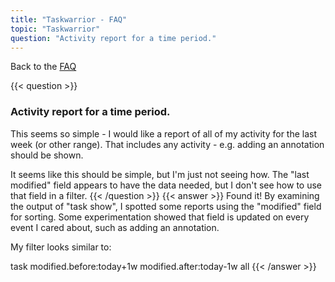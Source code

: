 ```yaml
---
title: "Taskwarrior - FAQ"
topic: "Taskwarrior"
question: "Activity report for a time period."
---
```


Back to the [FAQ](/support/faq)

{{< question >}}
### Activity report for a time period.

This seems so simple - I would like a report of all of my activity for the last week (or other range). That includes any activity - e.g. adding an annotation should be shown.

It seems like this should be simple, but I'm just not seeing how. The "last modified" field appears to have the data needed, but I don't see how to use that field in a filter.
{{< /question >}}
{{< answer >}}
Found it! By examining the output of "task show", I spotted some reports using the "modified" field for sorting. Some experimentation showed that field is updated on every event I cared about, such as adding an annotation.

My filter looks similar to:

task modified.before:today+1w modified.after:today-1w all
{{< /answer >}}

